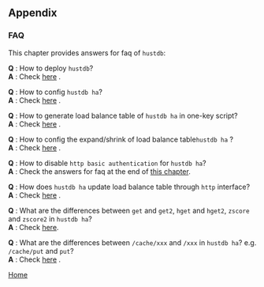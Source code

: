 Appendix
--

### FAQ ###

This chapter provides answers for faq of `hustdb`:

**Q** :  How to deploy `hustdb`?  
**A** :  Check [here](../../../../../quickstart.md) .

**Q** :  How to config `hustdb ha`?  
**A** :  Check [here](../advanced/ha/nginx.md) .

**Q** :  How to generate load balance table of `hustdb ha` in one-key script?  
**A** :  Check [here](../advanced/ha/table.md) .

**Q** :  How to config the expand/shrink of load balance table`hustdb ha` ?  
**A** :  Check [here](../advanced/ha/table.md) .

**Q** :  How to disable `http basic authentication` for `hustdb ha`?  
**A** :  Check the answers for faq at the end of [this chapter](../advanced/ha/nginx.md).

**Q** :  How does `hustdb ha` update load balance table through `http` interface?  
**A** :  Check [here](../api/ha/set_table.md) .

**Q** :  What are the differences between `get` and `get2`, `hget` and `hget2`, `zscore` and `zscore2` in `hustdb ha`?  
**A** :  Check [here](../api/ha.md).

**Q** :  What are the differences between `/cache/xxx` and `/xxx` in `hustdb ha`?  e.g. `/cache/put` and `put`?   
**A** :  Check [here](../api/ha.md) .

[Home](../index.md)